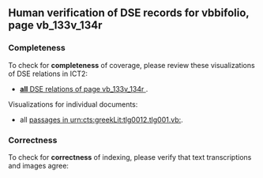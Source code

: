 

## Human verification of DSE records for vbbifolio, page vb_133v_134r

###  Completeness

To check for **completeness** of coverage, please review these visualizations of DSE relations in ICT2:

- [**all** DSE relations of page vb_133v_134r ](http://www.homermultitext.org/ict2/?urn=urn:cite2:hmt:vbbifolio.v1:vb_133v_134r@0.2277,0.3888,0.2218,0.02428&urn=urn:cite2:hmt:vbbifolio.v1:vb_133v_134r@0.2331,0.2525,0.2183,0.02367&urn=urn:cite2:hmt:vbbifolio.v1:vb_133v_134r@0.2242,0.6741,0.2417,0.02519&urn=urn:cite2:hmt:vbbifolio.v1:vb_133v_134r@0.2307,0.4649,0.2135,0.02428&urn=urn:cite2:hmt:vbbifolio.v1:vb_133v_134r@0.2314,0.4825,0.2135,0.02428&urn=urn:cite2:hmt:vbbifolio.v1:vb_133v_134r@0.2338,0.4449,0.2135,0.02428&urn=urn:cite2:hmt:vbbifolio.v1:vb_133v_134r@0.2281,0.2756,0.2183,0.02367&urn=urn:cite2:hmt:vbbifolio.v1:vb_133v_134r@0.2338,0.5217,0.2229,0.02276&urn=urn:cite2:hmt:vbbifolio.v1:vb_133v_134r@0.2294,0.4067,0.2218,0.02428&urn=urn:cite2:hmt:vbbifolio.v1:vb_133v_134r@0.2290,0.2349,0.2019,0.02367&urn=urn:cite2:hmt:vbbifolio.v1:vb_133v_134r@0.2294,0.2944,0.2183,0.02549&urn=urn:cite2:hmt:vbbifolio.v1:vb_133v_134r@0.2314,0.3114,0.2183,0.02549&urn=urn:cite2:hmt:vbbifolio.v1:vb_133v_134r@0.2351,0.5405,0.2332,0.02640&urn=urn:cite2:hmt:vbbifolio.v1:vb_133v_134r@0.2307,0.3681,0.2161,0.02762&urn=urn:cite2:hmt:vbbifolio.v1:vb_133v_134r@0.2371,0.5791,0.2117,0.02640&urn=urn:cite2:hmt:vbbifolio.v1:vb_133v_134r@0.2353,0.3335,0.2253,0.02549&urn=urn:cite2:hmt:vbbifolio.v1:vb_133v_134r@0.2340,0.6543,0.2154,0.02519&urn=urn:cite2:hmt:vbbifolio.v1:vb_133v_134r@0.2327,0.4947,0.2288,0.03247&urn=urn:cite2:hmt:vbbifolio.v1:vb_133v_134r@0.2303,0.3478,0.1979,0.02762&urn=urn:cite2:hmt:vbbifolio.v1:vb_133v_134r@0.2349,0.6316,0.2318,0.02337&urn=urn:cite2:hmt:vbbifolio.v1:vb_133v_134r@0.2314,0.5988,0.1973,0.02337&urn=urn:cite2:hmt:vbbifolio.v1:vb_133v_134r@0.2336,0.5608,0.2117,0.02640&urn=urn:cite2:hmt:vbbifolio.v1:vb_133v_134r@0.2356,0.6155,0.2318,0.02337&urn=urn:cite2:hmt:vbbifolio.v1:vb_133v_134r@0.2319,0.4270,0.2135,0.02428).

Visualizations for individual documents:

-  all [passages in urn:cts:greekLit:tlg0012.tlg001.vb:](http://www.homermultitext.org/ict2/?urn=urn:cite2:hmt:vbbifolio.v1:vb_133v_134r@0.2277,0.3888,0.2218,0.02428&urn=urn:cite2:hmt:vbbifolio.v1:vb_133v_134r@0.2331,0.2525,0.2183,0.02367&urn=urn:cite2:hmt:vbbifolio.v1:vb_133v_134r@0.2242,0.6741,0.2417,0.02519&urn=urn:cite2:hmt:vbbifolio.v1:vb_133v_134r@0.2307,0.4649,0.2135,0.02428&urn=urn:cite2:hmt:vbbifolio.v1:vb_133v_134r@0.2314,0.4825,0.2135,0.02428&urn=urn:cite2:hmt:vbbifolio.v1:vb_133v_134r@0.2338,0.4449,0.2135,0.02428&urn=urn:cite2:hmt:vbbifolio.v1:vb_133v_134r@0.2281,0.2756,0.2183,0.02367&urn=urn:cite2:hmt:vbbifolio.v1:vb_133v_134r@0.2338,0.5217,0.2229,0.02276&urn=urn:cite2:hmt:vbbifolio.v1:vb_133v_134r@0.2294,0.4067,0.2218,0.02428&urn=urn:cite2:hmt:vbbifolio.v1:vb_133v_134r@0.2290,0.2349,0.2019,0.02367&urn=urn:cite2:hmt:vbbifolio.v1:vb_133v_134r@0.2294,0.2944,0.2183,0.02549&urn=urn:cite2:hmt:vbbifolio.v1:vb_133v_134r@0.2314,0.3114,0.2183,0.02549&urn=urn:cite2:hmt:vbbifolio.v1:vb_133v_134r@0.2351,0.5405,0.2332,0.02640&urn=urn:cite2:hmt:vbbifolio.v1:vb_133v_134r@0.2307,0.3681,0.2161,0.02762&urn=urn:cite2:hmt:vbbifolio.v1:vb_133v_134r@0.2371,0.5791,0.2117,0.02640&urn=urn:cite2:hmt:vbbifolio.v1:vb_133v_134r@0.2353,0.3335,0.2253,0.02549&urn=urn:cite2:hmt:vbbifolio.v1:vb_133v_134r@0.2340,0.6543,0.2154,0.02519&urn=urn:cite2:hmt:vbbifolio.v1:vb_133v_134r@0.2327,0.4947,0.2288,0.03247&urn=urn:cite2:hmt:vbbifolio.v1:vb_133v_134r@0.2303,0.3478,0.1979,0.02762&urn=urn:cite2:hmt:vbbifolio.v1:vb_133v_134r@0.2349,0.6316,0.2318,0.02337&urn=urn:cite2:hmt:vbbifolio.v1:vb_133v_134r@0.2314,0.5988,0.1973,0.02337&urn=urn:cite2:hmt:vbbifolio.v1:vb_133v_134r@0.2336,0.5608,0.2117,0.02640&urn=urn:cite2:hmt:vbbifolio.v1:vb_133v_134r@0.2356,0.6155,0.2318,0.02337&urn=urn:cite2:hmt:vbbifolio.v1:vb_133v_134r@0.2319,0.4270,0.2135,0.02428).


### Correctness

To check for **correctness** of indexing, please verify that text transcriptions and images agree:

